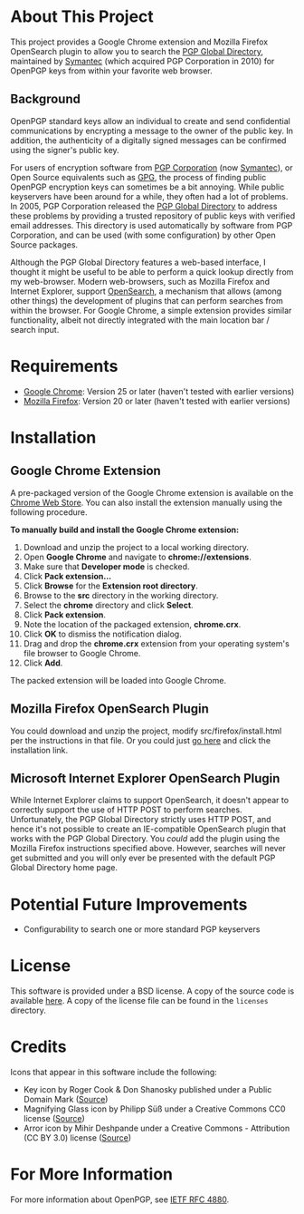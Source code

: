 # About This Project
This project provides a Google Chrome extension and Mozilla Firefox OpenSearch plugin to allow you to search the <a href="https://keyserver.pgp.com/">PGP Global Directory</a>, maintained by <a href="http://www.symantec.com">Symantec</a> (which acquired PGP Corporation in 2010) for OpenPGP keys from within your favorite web browser.

## Background
OpenPGP standard keys allow an individual to create and send confidential communications by encrypting a message to the owner of the public key. In addition, the authenticity of a digitally signed messages can be confirmed using the signer's public key.

For users of encryption software from <a href="http://www.pgp.com">PGP Corporation</a> (now <a href="http://www.symantec.com">Symantec</a>), or Open Source equivalents such as <a href="http://gnupg.org">GPG</a>, the process of finding public OpenPGP encryption keys can sometimes be a bit annoying. While public keyservers have been around for a while, they often had a lot of problems. In 2005, PGP Corporation released the <a href="http://keyserver.pgp.com">PGP Global Directory</a> to address these problems by providing a trusted repository of public keys with verified email addresses. This directory is used automatically by software from PGP Corporation, and can be used (with some configuration) by other Open Source packages.

Although the PGP Global Directory features a web-based interface, I thought it might be useful to be able to perform a quick lookup directly from my web-browser. Modern web-browsers, such as Mozilla Firefox and Internet Explorer, support <a href="http://www.opensearch.org">OpenSearch</a>, a mechanism that allows (among other things) the development of plugins that can perform searches from within the browser. For Google Chrome, a simple extension provides similar functionality, albeit not directly integrated with the main location bar / search input.

# Requirements
* <a href="http://www.google.com/chrome/">Google Chrome</a>: Version 25 or later (haven't tested with earlier versions)
* <a href="http://www.mozilla.org/firefox/">Mozilla Firefox</a>: Version 20 or later (haven't tested with earlier versions)

# Installation
## Google Chrome Extension

A pre-packaged version of the Google Chrome extension is available on the <a href="https://chrome.google.com/webstore/detail/pgp-global-directory-sear/ihmbcbppgmdahgbklhpggcdpnpkjjila">Chrome Web Store</a>. You can also install the extension manually using the following procedure.

**To manually build and install the Google Chrome extension:**

1. Download and unzip the project to a local working directory.
2. Open **Google Chrome** and navigate to **chrome://extensions**.
3. Make sure that **Developer mode** is checked.
4. Click **Pack extension...**
5. Click **Browse** for the **Extension root directory**.
6. Browse to the **src** directory in the working directory.
7. Select the **chrome** directory and click **Select**.
8. Click **Pack extension**.
9. Note the location of the packaged extension, **chrome.crx**.
10. Click **OK** to dismiss the notification dialog.
11. Drag and drop the **chrome.crx** extension from your operating system's file browser to Google Chrome.
12. Click **Add**.

The packed extension will be loaded into Google Chrome.

## Mozilla Firefox OpenSearch Plugin

You could download and unzip the project, modify src/firefox/install.html per the instructions in that file. Or you could just <a href="http://www.brendonwilson.com/wp-content/uploads/projects/pgp-global-directory-opensearch-plugin/install.html">go here</a> and click the installation link.

## Microsoft Internet Explorer OpenSearch Plugin

While Internet Explorer claims to support OpenSearch, it doesn't appear to correctly support the use of HTTP POST to perform searches. Unfortunately, the PGP Global Directory strictly uses HTTP POST, and hence it's not possible to create an IE-compatible OpenSearch plugin that works with the PGP Global Directory. You *could* add the plugin using the Mozilla Firefox instructions specified above. However, searches will never get submitted and you will only ever be presented with the default PGP Global Directory home page. 

# Potential Future Improvements

* Configurability to search one or more standard PGP keyservers

# License

This software is provided under a BSD license. A copy of the source code is available <a href="https://github.com/brendonjwilson/openpgp-search">here</a>. A copy of the license file can be found in the `licenses` directory.

# Credits

Icons that appear in this software include the following:

* Key icon by Roger Cook & Don Shanosky published under a Public Domain Mark (<a href="http://thenounproject.com/noun/key/#icon-No655">Source</a>)
* Magnifying Glass icon by Philipp Süß under a Creative Commons CC0 license (<a href="http://thenounproject.com/noun/magnifying-glass/#icon-No907">Source</a>)
* Arror icon by Mihir Deshpande under a Creative Commons - Attribution (CC BY 3.0) license (<a href="http://thenounproject.com/noun/arrow/#icon-No3322">Source</a>)

# For More Information
For more information about OpenPGP, see <a href="http://tools.ietf.org/html/rfc4880">IETF RFC 4880</a>.